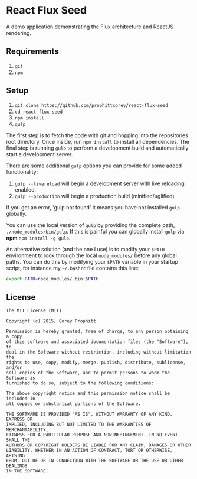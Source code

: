 React Flux Seed
===============

A demo application demonstrating the Flux architecture and ReactJS
rendering.

Requirements
------------

1. `git`
2. `npm`

Setup
-----

1. `git clone https://github.com/prophittcorey/react-flux-seed`
2. `cd react-flux-seed`
3. `npm install`
4. `gulp`

The first step is to fetch the code with git and hopping into the repositories
root directory. Once inside, run `npm install` to install all dependencies. The
final step is running `gulp` to perform a development build and automatically
start a development server.

There are some additional `gulp` options you can provide for some added
functionality:

1. `gulp --livereload` will begin a development server with live reloading
   enabled.
2. `gulp --production` will begin a production build (minified/uglified)

If you get an error, 'gulp not found' it means you have not
installed `gulp` globally.

You can use the local version of `gulp` by providing the complete path,
`./node_modules/bin/gulp`. If this is painful you can globally install `gulp`
via **npm** `npm install -g gulp`.

An alternative solution (and the one I use) is to modify your `$PATH`
environment to look through the local `node_modules/` before any global paths.
You can do this by modifying your `$PATH` variable in your startup script, for
instance my `~/.bashrc` file contains this line:

```bash
export PATH=node_modules/.bin:$PATH
```

License
-------

    The MIT License (MIT)

    Copyright (c) 2015, Corey Prophitt

    Permission is hereby granted, free of charge, to any person obtaining a copy
    of this software and associated documentation files (the "Software"), to
    deal in the Software without restriction, including without limitation the
    rights to use, copy, modify, merge, publish, distribute, sublicense, and/or
    sell copies of the Software, and to permit persons to whom the Software is
    furnished to do so, subject to the following conditions:

    The above copyright notice and this permission notice shall be included in
    all copies or substantial portions of the Software.

    THE SOFTWARE IS PROVIDED "AS IS", WITHOUT WARRANTY OF ANY KIND, EXPRESS OR
    IMPLIED, INCLUDING BUT NOT LIMITED TO THE WARRANTIES OF MERCHANTABILITY,
    FITNESS FOR A PARTICULAR PURPOSE AND NONINFRINGEMENT. IN NO EVENT SHALL THE
    AUTHORS OR COPYRIGHT HOLDERS BE LIABLE FOR ANY CLAIM, DAMAGES OR OTHER
    LIABILITY, WHETHER IN AN ACTION OF CONTRACT, TORT OR OTHERWISE, ARISING
    FROM, OUT OF OR IN CONNECTION WITH THE SOFTWARE OR THE USE OR OTHER DEALINGS
    IN THE SOFTWARE.
